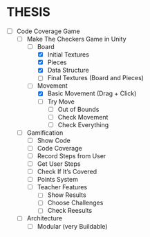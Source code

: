 # THESIS

- [ ]  Code Coverage Game
    - [ ]  Make The Checkers Game in Unity
        - [ ]  Board
            - [x]  Initial Textures
            - [x]  Pieces
            - [x]  Data Structure
            - [ ]  Final Textures (Board and Pieces)
        - [ ]  Movement
            - [x]  Basic Movement (Drag + Click)
            - [ ]  Try Move
                - [ ]  Out of Bounds
                - [ ]  Check Movement
                - [ ]  Check Everything
    - [ ]  Gamification
        - [ ]  Show Code
        - [ ]  Code Coverage
        - [ ]  Record Steps from User
        - [ ]  Get User Steps
        - [ ]  Check If It’s Covered
        - [ ]  Points System
        - [ ]  Teacher Features
            - [ ]  Show Results
            - [ ]  Choose Challenges
            - [ ]  Check Reesults
    - [ ]  Architecture
        - [ ]  Modular (very Buildable)

